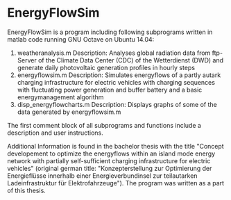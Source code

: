 # EnergyFlowSim
EnergyFlowSim is a program including following subprograms written in matlab code running GNU Octave on Ubuntu 14.04:

1) weatheranalysis.m 
Description:			Analyses global radiation data from ftp-Server of the Climate Data Center (CDC) of 
				the Wetterdienst (DWD) and generate daily photovoltaic generation profiles in hourly steps
2) energyflowsim.m 
Description: 			Simulates energyflows of a partly autark charging infrastructure for electric vehicles 
				with charging sequences with fluctuating power generation and buffer battery and a basic 
	                        energymanagement algorithm
3) disp_energyflowcharts.m
Description: 			Displays graphs of some of the data generated by energyflowsim.m

The first comment block of all subprograms and functions include a description and user instructions.

Additional Information is found in the bachelor thesis with the title "Concept developement to optimize the energyflows within an 
island mode energy network with partially self-sufficient charging infrastructure for electric vehicles" (original german title:
"Konzepterstellung zur Optimierung der Energieflüsse innerhalb einer Energieverbundinsel zur teilautarken Ladeinfrastruktur für 
Elektrofahrzeuge"). The program was written as a part of this thesis. 

